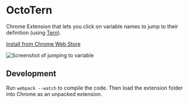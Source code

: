 # OctoTern

Chrome Extension that lets you click on variable names to jump to their definition (using [Tern](http://ternjs.net/)).

[Install from Chrome Web Store](https://chrome.google.com/webstore/detail/octotern/fhgodjaafcddpfdpfmoimnjpelemhnmm)

![Screenshot of jumping to variable](https://cloud.githubusercontent.com/assets/1303660/15799873/28e9b324-2a63-11e6-8f8b-a52d026e202c.png)

## Development

Run `webpack --watch` to compile the code. Then load the extension folder into Chrome as an unpacked extension.
